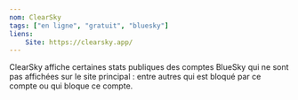 ```yaml
---
nom: ClearSky
tags: ["en ligne", "gratuit", "bluesky"]
liens:
    Site: https://clearsky.app/
---
```

ClearSky affiche certaines stats publiques des comptes BlueSky qui ne sont pas affichées sur le site principal : entre autres qui est bloqué par ce compte ou qui bloque ce compte.